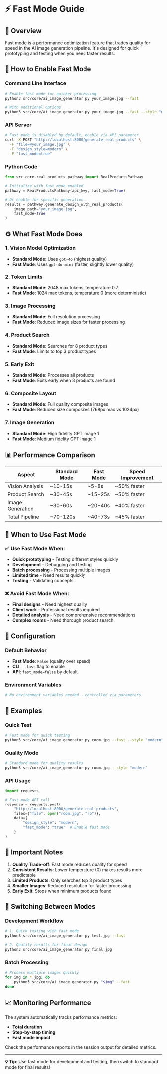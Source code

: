 # ⚡ Fast Mode Guide

## 🎯 **Overview**
Fast mode is a performance optimization feature that trades quality for speed in the AI image generation pipeline. It's designed for quick prototyping and testing when you need faster results.

## 🚀 **How to Enable Fast Mode**

### **Command Line Interface**
```bash
# Enable fast mode for quicker processing
python3 src/core/ai_image_generator.py your_image.jpg --fast

# With additional options
python3 src/core/ai_image_generator.py your_image.jpg --fast --style "modern" --instructions "Add plants"
```

### **API Server**
```bash
# Fast mode is disabled by default, enable via API parameter
curl -X POST "http://localhost:8000/generate-real-products" \
  -F "file=@your_image.jpg" \
  -F "design_style=modern" \
  -F "fast_mode=true"
```

### **Python Code**
```python
from src.core.real_products_pathway import RealProductsPathway

# Initialize with fast mode enabled
pathway = RealProductsPathway(api_key, fast_mode=True)

# Or enable for specific generation
results = pathway.generate_design_with_real_products(
    image_path="your_image.jpg",
    fast_mode=True
)
```

## ⚙️ **What Fast Mode Does**

### **1. Vision Model Optimization**
- **Standard Mode**: Uses `gpt-4o` (highest quality)
- **Fast Mode**: Uses `gpt-4o-mini` (faster, slightly lower quality)

### **2. Token Limits**
- **Standard Mode**: 2048 max tokens, temperature 0.7
- **Fast Mode**: 1024 max tokens, temperature 0 (more deterministic)

### **3. Image Processing**
- **Standard Mode**: Full resolution processing
- **Fast Mode**: Reduced image sizes for faster processing

### **4. Product Search**
- **Standard Mode**: Searches for 8 product types
- **Fast Mode**: Limits to top 3 product types

### **5. Early Exit**
- **Standard Mode**: Processes all products
- **Fast Mode**: Exits early when 3 products are found

### **6. Composite Layout**
- **Standard Mode**: Full quality composite images
- **Fast Mode**: Reduced size composites (768px max vs 1024px)

### **7. Image Generation**
- **Standard Mode**: High fidelity GPT Image 1
- **Fast Mode**: Medium fidelity GPT Image 1

## 📊 **Performance Comparison**

| Aspect | Standard Mode | Fast Mode | Speed Improvement |
|--------|---------------|-----------|-------------------|
| Vision Analysis | ~10-15s | ~5-8s | ~50% faster |
| Product Search | ~30-45s | ~15-25s | ~50% faster |
| Image Generation | ~30-60s | ~20-40s | ~40% faster |
| Total Pipeline | ~70-120s | ~40-73s | ~45% faster |

## 🎯 **When to Use Fast Mode**

### **✅ Use Fast Mode When:**
- **Quick prototyping** - Testing different styles quickly
- **Development** - Debugging and testing
- **Batch processing** - Processing multiple images
- **Limited time** - Need results quickly
- **Testing** - Validating concepts

### **❌ Avoid Fast Mode When:**
- **Final designs** - Need highest quality
- **Client work** - Professional results required
- **Detailed analysis** - Need comprehensive recommendations
- **Complex rooms** - Need thorough product search

## 🔧 **Configuration**

### **Default Behavior**
- **Fast Mode**: `False` (quality over speed)
- **CLI**: `--fast` flag to enable
- **API**: `fast_mode=false` by default

### **Environment Variables**
```bash
# No environment variables needed - controlled via parameters
```

## 📝 **Examples**

### **Quick Test**
```bash
# Fast mode for quick testing
python3 src/core/ai_image_generator.py room.jpg --fast --style "modern"
```

### **Quality Mode**
```bash
# Standard mode for quality results
python3 src/core/ai_image_generator.py room.jpg --style "modern"
```

### **API Usage**
```python
import requests

# Fast mode API call
response = requests.post(
    "http://localhost:8000/generate-real-products",
    files={"file": open("room.jpg", "rb")},
    data={
        "design_style": "modern",
        "fast_mode": "true"  # Enable fast mode
    }
)
```

## 🚨 **Important Notes**

1. **Quality Trade-off**: Fast mode reduces quality for speed
2. **Consistent Results**: Lower temperature (0) makes results more predictable
3. **Limited Products**: Only searches top 3 product types
4. **Smaller Images**: Reduced resolution for faster processing
5. **Early Exit**: Stops when minimum products found

## 🔄 **Switching Between Modes**

### **Development Workflow**
```bash
# 1. Quick testing with fast mode
python3 src/core/ai_image_generator.py test.jpg --fast

# 2. Quality results for final design
python3 src/core/ai_image_generator.py final.jpg
```

### **Batch Processing**
```bash
# Process multiple images quickly
for img in *.jpg; do
    python3 src/core/ai_image_generator.py "$img" --fast
done
```

## 📈 **Monitoring Performance**

The system automatically tracks performance metrics:
- **Total duration**
- **Step-by-step timing**
- **Fast mode impact**

Check the performance reports in the session output for detailed metrics.

---

**💡 Tip**: Use fast mode for development and testing, then switch to standard mode for final results! 